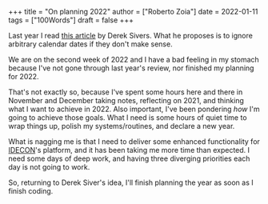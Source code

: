 +++
title = "On planning 2022"
author = ["Roberto Zoia"]
date = 2022-01-11
tags = ["100Words"]
draft = false
+++

Last year I read [this article](<https://sive.rs/mny>) by Derek Sivers. What he proposes is to ignore arbitrary calendar dates if they don't make sense.

We are on the second week of 2022 and I have a bad feeling in my stomach because I've not gone through last year's review, nor finished my planning for 2022.

That's not exactly so, because I've spent some hours here and there in November and December taking notes, reflecting on 2021, and thinking what I want to achieve in 2022. Also important, I've been pondering _how_ I'm going to achieve those goals. What I need is some hours of quiet time to wrap things up, polish my systems/routines, and declare a new year.

What is nagging me is that I need to deliver some enhanced functionality for [IDECON](<https://ideconsac.com>)'s platform, and it has been taking me more time than expected. I need some days of deep work, and having three diverging priorities each day is not going to work.

So, returning to Derek Siver's idea, I'll finish planning the year as soon as I finish coding.
